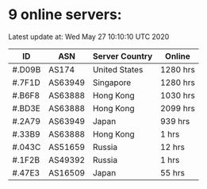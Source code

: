 # 9 online servers:

Latest update at: Wed May 27 10:10:10 UTC 2020

| ID | ASN | Server Country | Online |
| -- | --- | -------------- | ------ |
| #.D09B | AS174 | United States | 1280 hrs |
| #.7F1D | AS63949 | Singapore | 1280 hrs |
| #.B6F8 | AS63888 | Hong Kong | 1030 hrs |
| #.BD3E | AS63888 | Hong Kong | 2099 hrs |
| #.2A79 | AS63949 | Japan | 939 hrs |
| #.33B9 | AS63888 | Hong Kong | 1 hrs |
| #.043C | AS51659 | Russia | 12 hrs |
| #.1F2B | AS49392 | Russia | 1 hrs |
| #.47E3 | AS16509 | Japan | 55 hrs |

